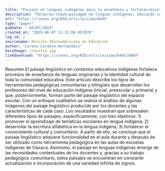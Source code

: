 ```yaml
---
title: "Paisaje en lenguas indígenas para la enseñanza y fortalecimiento identitario en escuelas indígenas de Oaxaca, México"
description: "Palavras-chave:paisagem em línguas indígenas; educação comunitária; ensino de línguas; identidade; memória cultural."
url: "https://rieoei.org/RIE/article/view/6445"
type: "paper"
pubDate: " 04/07/2024"
created_at: "2025-06-07 11:31:08.857978"
log_id: 2
sourcename: Revista Iberoamericana de Educación
author: "Lorena Córdova-Hernández1"
heroImage: /revista.jpg
linkDownload: "https://rieoei.org/RIE/article/view/6445/4869"
---
```


Resumen.El paisaje lingüístico en contextos educativos indígenas fortalece procesos de enseñanza de lenguas originarias y la identidad cultural de toda la comunidad educativa. Este artículo describe los tipos de herramientas pedagógicas comunitarias y bilingües que desarrollan los profesores del nivel de educación indígena (inicial, preescolar y primaria) y que, posteriormente, forman parte del paisaje lingüístico del espacio escolar. Con un enfoque cualitativo se realiza el análisis de algunas imágenes del paisaje lingüístico producido por los docentes y las características de cada caso. Los resultados muestran que sobresalen diferentes tipos de paisajes, específicamente, con tres objetivos: 1) promover el aprendizaje de temáticas escolares en lengua indígena; 2) desarrollar la escritura alfabética en la lengua indígena; 3) fortalecer el conocimiento cultural y comunitario. A partir de ello, se concluye que el paisaje lingüístico adquiere funcionalidad en el aula durante y después de ser utilizado como herramienta pedagógica en las aulas de escuelas indígenas de Oaxaca. Asimismo, el paisaje en lenguas indígenas emerge de las necesidades contextuales de los docentes y, gracias a su trabajo pedagógico comunitario, estos paisajes se encuentran en constante actualización e incorporación de una variedad infinita de signos.
